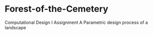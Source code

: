# Forest-of-the-Cemetery
Computational Design I Assignment A
Parametric design process of a landscape
